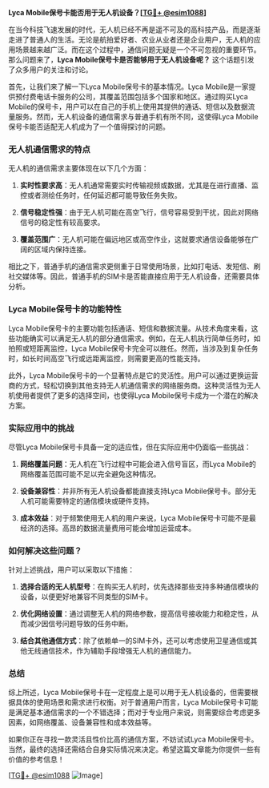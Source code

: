 **Lyca Mobile保号卡能否用于无人机设备？[[TG💪+ @esim1088](https://t.me/s/esim1088)]**

在当今科技飞速发展的时代，无人机已经不再是遥不可及的高科技产品，而是逐渐走进了普通人的生活。无论是航拍爱好者、农业从业者还是企业用户，无人机的应用场景越来越广泛。而在这个过程中，通信问题无疑是一个不可忽视的重要环节。那么问题来了，**Lyca Mobile保号卡是否能够用于无人机设备呢？** 这个话题引发了众多用户的关注和讨论。

首先，让我们来了解一下Lyca Mobile保号卡的基本情况。Lyca Mobile是一家提供预付费电话卡服务的公司，其覆盖范围包括多个国家和地区。通过购买Lyca Mobile的保号卡，用户可以在自己的手机上使用其提供的通话、短信以及数据流量服务。然而，无人机设备的通信需求与普通手机有所不同，这使得Lyca Mobile保号卡能否适配无人机成为了一个值得探讨的问题。

### 无人机通信需求的特点

无人机的通信需求主要体现在以下几个方面：

1. **实时性要求高**：无人机通常需要实时传输视频或数据，尤其是在进行直播、监控或者测绘任务时，任何延迟都可能导致任务失败。
   
2. **信号稳定性强**：由于无人机可能在高空飞行，信号容易受到干扰，因此对网络信号的稳定性有较高要求。

3. **覆盖范围广**：无人机可能在偏远地区或高空作业，这就要求通信设备能够在广阔的区域内保持连接。

相比之下，普通手机的通信需求更侧重于日常使用场景，比如打电话、发短信、刷社交媒体等。因此，普通手机的SIM卡是否能直接应用于无人机设备，还需要具体分析。

### Lyca Mobile保号卡的功能特性

Lyca Mobile保号卡的主要功能包括通话、短信和数据流量。从技术角度来看，这些功能确实可以满足无人机的部分通信需求。例如，在无人机执行简单任务时，如拍照或短距离监控，Lyca Mobile保号卡完全可以胜任。然而，当涉及到复杂任务时，如长时间高空飞行或远距离监控，则需要更高的性能支持。

此外，Lyca Mobile保号卡的一个显著特点是它的灵活性。用户可以通过更换运营商的方式，轻松切换到其他支持无人机通信需求的网络服务商。这种灵活性为无人机使用者提供了更多的选择空间，也使得Lyca Mobile保号卡成为一个潜在的解决方案。

### 实际应用中的挑战

尽管Lyca Mobile保号卡具备一定的适应性，但在实际应用中仍面临一些挑战：

1. **网络覆盖问题**：无人机在飞行过程中可能会进入信号盲区，而Lyca Mobile的网络覆盖范围可能不足以完全避免这种情况。

2. **设备兼容性**：并非所有无人机设备都能直接支持Lyca Mobile保号卡。部分无人机可能需要特定的通信模块或硬件支持。

3. **成本效益**：对于频繁使用无人机的用户来说，Lyca Mobile保号卡可能不是最经济的选择。高昂的数据流量费用可能会增加运营成本。

### 如何解决这些问题？

针对上述挑战，用户可以采取以下措施：

1. **选择合适的无人机型号**：在购买无人机时，优先选择那些支持多种通信模块的设备，以便更好地兼容不同类型的SIM卡。

2. **优化网络设置**：通过调整无人机的网络参数，提高信号接收能力和稳定性，从而减少因信号问题导致的任务中断。

3. **结合其他通信方式**：除了依赖单一的SIM卡外，还可以考虑使用卫星通信或其他无线通信技术，作为辅助手段增强无人机的通信能力。

### 总结

综上所述，Lyca Mobile保号卡在一定程度上是可以用于无人机设备的，但需要根据具体的使用场景和需求进行权衡。对于普通用户而言，Lyca Mobile保号卡可能是满足基本通信需求的一个不错选择；而对于专业用户来说，则需要综合考虑更多因素，如网络覆盖、设备兼容性和成本效益等。

如果你正在寻找一款灵活且性价比高的通信方案，不妨试试Lyca Mobile保号卡。当然，最终的选择还需结合自身实际情况来决定。希望这篇文章能为你提供一些有价值的参考信息！

[[TG💪+ @esim1088](https://t.me/s/esim1088) ![Image](https://i.postimg.cc/4NQfJmqS/Snipaste-2025-05-13-00-14-12.png)]
